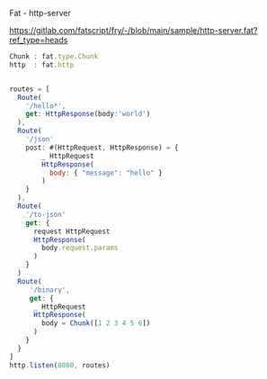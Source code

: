 Fat - http-server

https://gitlab.com/fatscript/fry/-/blob/main/sample/http-server.fat?ref_type=heads

```js
Chunk : fat.type.Chunk 
http  : fat.http


routes = [
  Route( 
    '/hello*', 
    get: HttpResponse(body:'world')
  ), 
  Route(
    '/json'
    post: #(HttpRequest, HttpResponse) = {
        _ HttpRequest
        HttpResponse(
          body: { "message": "hello" } 
        )
    }
  ), 
  Route(
    '/to-json'
    get: {
      request HttpRequest
      HttpResponse(
        body.request.params
      )
    }
  )
  Route(
     '/binary', 
     get: {
      _ HttpRequest
      HttpResponse(
        body = Chunk([1 2 3 4 5 6])
      )
    }
  }
]
http.listen(8080, routes)

```
  
